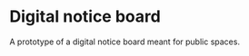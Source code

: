 <h1>Digital notice board</h1>

<p>A prototype of a digital notice board meant for public spaces.</p>
